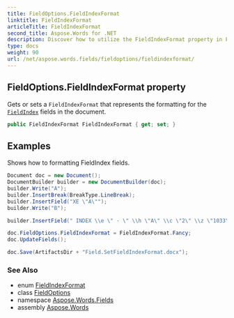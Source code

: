 ```yaml
---
title: FieldOptions.FieldIndexFormat
linktitle: FieldIndexFormat
articleTitle: FieldIndexFormat
second_title: Aspose.Words for .NET
description: Discover how to utilize the FieldIndexFormat property in FieldOptions to customize FieldIndex formatting for enhanced document clarity and organization.
type: docs
weight: 90
url: /net/aspose.words.fields/fieldoptions/fieldindexformat/
---
```

## FieldOptions.FieldIndexFormat property

Gets or sets a `FieldIndexFormat` that represents the formatting for the [`FieldIndex`](../../fieldindex/) fields in the document.

```csharp
public FieldIndexFormat FieldIndexFormat { get; set; }
```

## Examples

Shows how to formatting FieldIndex fields.

```csharp
Document doc = new Document();
DocumentBuilder builder = new DocumentBuilder(doc);
builder.Write("A");
builder.InsertBreak(BreakType.LineBreak);
builder.InsertField("XE \"A\"");
builder.Write("B");

builder.InsertField(" INDEX \\e \" · \" \\h \"A\" \\c \"2\" \\z \"1033\"", null);

doc.FieldOptions.FieldIndexFormat = FieldIndexFormat.Fancy;
doc.UpdateFields();

doc.Save(ArtifactsDir + "Field.SetFieldIndexFormat.docx");
```

### See Also

* enum [FieldIndexFormat](../../fieldindexformat/)
* class [FieldOptions](../)
* namespace [Aspose.Words.Fields](../../../aspose.words.fields/)
* assembly [Aspose.Words](../../../)
